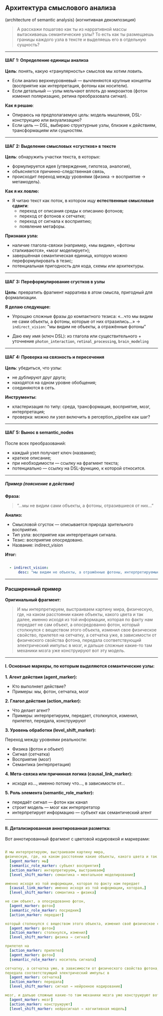 ## Архитектура смыслового анализа
(architecture of semantic analysis)
(когнитивная декомпозиция)

>А расскажи пошагово как ты из нарративной массы вытаскиваешь семантические узлы? То есть как ты размещаешь границы каждого узла в тексте и выделяешь его в отдельную сущность?

---

#### ШАГ 1: Определение единицы анализа

**Цель**: понять, какую «гранулярность» смыслов мы хотим ловить.
- Если анализ верхнеуровневый — вычленяются крупные концепты (восприятие как интерпретация, фотоны как носители).
- Если детальный — узлы мельчают вплоть до микроактов (фотон изменил поляризацию, ретина преобразовала сигнал).

**Как я решаю**:
- Опираюсь на предполагаемую цель: модель мышления, DSL-конструкцию или визуализацию?
- Если цель — DSL, выбираю структурные узлы, близкие к действиям, трансформациям или сущностям.

---

#### ШАГ 2: Выделение смысловых «сгустков» в тексте

**Цель**: обнаружить участки текста, в которых:
- формулируется идея (утверждение, гипотеза, аналогия),
- объясняется причинно-следственная связь,
- происходит переход между уровнями (физика → восприятие → метамодель).

**Как я их ловлю:**
- Я читаю текст как поток, в котором ищу **естественные смысловые сдвиги**:
  - переход от описания среды к описанию фотонов;
  - переход от фотонов к сетчатке;
  - переход от сигнала к восприятию;
  - появление метафоры.

**Признаки узла:**
- наличие глагола-связки (например, «мы видим», «фотоны сталкиваются», «мозг моделирует»);
- завершённая семантическая единица, которую можно переформулировать в тезис;
- потенциальная пригодность для кода, схемы или архитектуры.

---

#### ШАГ 3: Переформулирование сгустков в узлы

**Цель**: превратить фрагмент нарратива в атом смысла, пригодный для формализации.

**Я делаю следующее:**

- Упрощаю сложные фразы до компактного тезиса:
  «…что мы видим не сами объекты, а фотоны, которые от них отразились…»
  → `indirect_vision`: "мы видим не объекты, а отражённые фотоны"

- Даю ему имя (ключ DSL):
  из глагола или существительного + уточнение
  `photon_interaction`, `retinal_processing`, `brain_modeling`

---

#### ШАГ 4: Проверка на связность и пересечения

**Цель**: убедиться, что узлы:
- не дублируют друг друга;
- находятся на одном уровне обобщения;
- соединяются в сеть.

**Инструменты:**
- кластеризация по типу: среда, трансформация, восприятие, мозг, интерпретация;
- проверка: можно ли узел включить в perception_pipeline как шаг?

---

#### ШАГ 5: Вынос в semantic_nodes

После всех преобразований:
- каждый узел получает ключ (название);
- краткое описание;
- при необходимости — ссылку на фрагмент текста;
- потенциально — ссылку на DSL-функцию, к которой относится.

---

##### Пример (пояснение в действии)

**Фраза:**
>”…мы не видим сами объекты, а фотоны, отразившиеся от них…”

**Анализ:**
- Смысловой сгусток — описывается природа зрительного восприятия.
- Тип узла: восприятие как интерпретация сигнала.
- Тезис: восприятие опосредовано.
- Название: indirect_vision

**Итог:**

```yaml

  - indirect_vision:
      desc: "мы видим не объекты, а отражённые фотоны, интерпретируемые мозгом"

```

---

### Расширенный пример

**Оригинальный фрагмент:**

>И мы интерпретируем, выстраиваем картину мира, физическую, где, на каком расстоянии какие объекты, какого цвета и так далее, именно исходя из той информации, которая по факту нам передает не сам объект, а опосредованно фотон, который столкнулся с веществом этого объекта, изменил свое физическое свойство, прилетел на сетчатку, а сетчатка уже, в зависимости от физического свойства фотона, передала соответствующий электрический импульс в мозг, и дальше сложные какие-то там механики мозга уже конструируют вот эту модель.

---

#### I. Основные маркеры, по которым выделяются семантические узлы:

**1. Агент действия (agent_marker):**
- Кто выполняет действие?
- Примеры: мы, фотон, сетчатка, мозг

**2. Глагол действия (action_marker):**
- Что делает агент?
- Примеры: интерпретируем, передает, столкнулся, изменил, прилетел, передала, конструируют

**3. Уровень обработки (level_shift_marker):**

Переход между уровнями реальности:
- Физика (фотон и объект)
- Сигнал (сетчатка)
- Восприятие (мозг)
- Семантика (интерпретация)

**4. Мета-связка или причинная логика (causal_link_marker):**
- исходя из…, именно потому что…, в зависимости от…

**5. Роль элемента (semantic_role_marker):**
- передаёт сигнал — фотон как канал
- строит модель — мозг как интерпретатор
- интерпретирует информацию — субъект как семантический агент

---

#### II. Детализированная аннотированная разметка:

Вот аннотированный фрагмент с цветовой кодировкой и маркерами:

```yaml

И мы интерпретируем, выстраиваем картину мира,
физическую, где, на каком расстоянии какие объекты, какого цвета и так далее,
  [agent_marker: мы]
  [semantic_role_marker: субъект восприятия]
  [action_marker: интерпретируем, выстраиваем]
  [level_shift_marker: семантика → ментальное моделирование]

именно исходя из той информации, которая по факту нам передает 
  [causal_link_marker: именно исходя из той информации, которая…]
  [level_shift_marker: семантика → физика]

не сам объект, а опосредованно фотон,
  [agent_marker: фотон]
  [semantic_role_marker: посредник]
  [action_marker: передает]

который столкнулся с веществом этого объекта, изменил своё физическое свойство,
  [agent_marker: фотон]
  [action_marker: столкнулся, изменил]
  [level_shift_marker: физика → сигнал]

прилетел на
  [action_marker: прилетел]
  [agent_marker: фотон]
  [semantic_role_marker: носитель сигнала]

сетчатку, а сетчатка уже, в зависимости от физического свойства фотона, 
передала соответствующий электрический импульс в
  [agent_marker: сетчатка]
  [action_marker: передала]
  [level_shift_marker: сигнал → нейронное кодирование]

мозг, и дальше сложные какие-то там механики мозга уже конструируют вот эту модель.
  [agent_marker: мозг]
  [action_marker: конструируют]
  [level_shift_marker: нейросигнал → когнитивная модель]

```